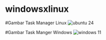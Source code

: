 # windowsxlinux

#Gambar Task Manager Linux
![ubuntu 24](https://github.com/user-attachments/assets/98ba85e6-7529-46bf-9219-e5fcfab7e979)

#Gambar Task Manger Windows
![windows 11](https://github.com/user-attachments/assets/119b2112-3ea7-4265-ab9d-1f0d752479ba)
